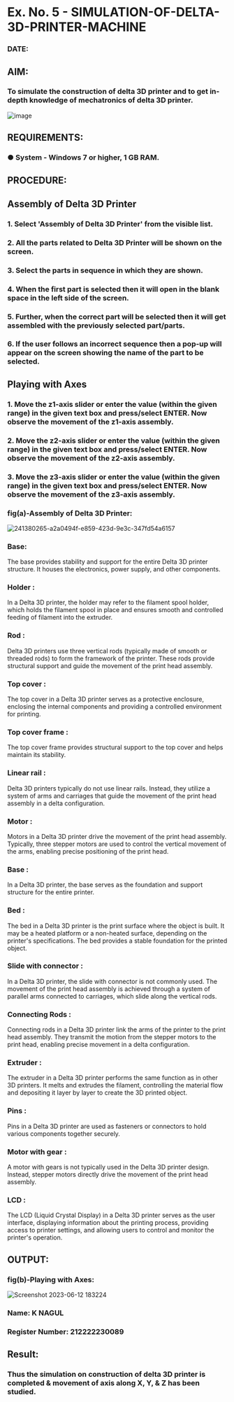 # Ex. No. 5 - SIMULATION-OF-DELTA-3D-PRINTER-MACHINE

### DATE: 
## AIM:
### To simulate the construction of delta 3D printer and to get in-depth knowledge of mechatronics of delta 3D printer.

![image](https://github.com/Sellakumar1987/Ex.-No.-5---SIMULATION-OF-DELTA-3D-PRINTER-MACHINE/assets/113594316/c784471e-098f-456d-9c1b-e9f0ce56cc9b)

## REQUIREMENTS:
### ●	System - Windows 7 or higher, 1 GB RAM.

## PROCEDURE:

## Assembly of Delta 3D Printer
### 1.	Select 'Assembly of Delta 3D Printer' from the visible list.
### 2.	All the parts related to Delta 3D Printer will be shown on the screen.
### 3.	Select the parts in sequence in which they are shown.
### 4.	When the first part is selected then it will open in the blank space in the left side of the screen.
### 5.	Further, when the correct part will be selected then it will get assembled with the previously selected part/parts.
### 6.	If the user follows an incorrect sequence then a pop-up will appear on the screen showing the name of the part to be selected.

## Playing with Axes
### 1.	Move the z1-axis slider or enter the value (within the given range) in the given text box and press/select ENTER. Now observe the movement of the z1-axis assembly.
### 2.	Move the z2-axis slider or enter the value (within the given range) in the given text box and press/select ENTER. Now observe the movement of the z2-axis assembly.
### 3.	Move the z3-axis slider or enter the value (within the given range) in the given text box and press/select ENTER. Now observe the movement of the z3-axis assembly.


### fig(a)-Assembly of Delta 3D Printer:

![241380265-a2a0494f-e859-423d-9e3c-347fd54a6157](https://github.com/S-ARVIND01/Ex.-No.-5---SIMULATION-OF-DELTA-3D-PRINTER-MACHINE/assets/118707337/d4b3b1bf-c156-4708-bb5a-b77166a936c3)

### Base:
The base provides stability and support for the entire Delta 3D printer structure. It houses the electronics, power supply, and other components.

### Holder :
In a Delta 3D printer, the holder may refer to the filament spool holder, which holds the filament spool in place and ensures smooth and controlled feeding of filament into the extruder.
### Rod :
Delta 3D printers use three vertical rods (typically made of smooth or threaded rods) to form the framework of the printer. These rods provide structural support and guide the movement of the print head assembly.

### Top cover :
The top cover in a Delta 3D printer serves as a protective enclosure, enclosing the internal components and providing a controlled environment for printing.

### Top cover frame :
The top cover frame provides structural support to the top cover and helps maintain its stability.

### Linear rail :
Delta 3D printers typically do not use linear rails. Instead, they utilize a system of arms and carriages that guide the movement of the print head assembly in a delta configuration.

### Motor :
Motors in a Delta 3D printer drive the movement of the print head assembly. Typically, three stepper motors are used to control the vertical movement of the arms, enabling precise positioning of the print head.

### Base :
In a Delta 3D printer, the base serves as the foundation and support structure for the entire printer.

### Bed :
The bed in a Delta 3D printer is the print surface where the object is built. It may be a heated platform or a non-heated surface, depending on the printer's specifications. The bed provides a stable foundation for the printed object.

### Slide with connector :
In a Delta 3D printer, the slide with connector is not commonly used. The movement of the print head assembly is achieved through a system of parallel arms connected to carriages, which slide along the vertical rods.

### Connecting Rods :
Connecting rods in a Delta 3D printer link the arms of the printer to the print head assembly. They transmit the motion from the stepper motors to the print head, enabling precise movement in a delta configuration.

### Extruder :
The extruder in a Delta 3D printer performs the same function as in other 3D printers. It melts and extrudes the filament, controlling the material flow and depositing it layer by layer to create the 3D printed object.

### Pins :
Pins in a Delta 3D printer are used as fasteners or connectors to hold various components together securely.

### Motor with gear :
A motor with gears is not typically used in the Delta 3D printer design. Instead, stepper motors directly drive the movement of the print head assembly.

### LCD :
The LCD (Liquid Crystal Display) in a Delta 3D printer serves as the user interface, displaying information about the printing process, providing access to printer settings, and allowing users to control and monitor the printer's operation.
## OUTPUT:
### fig(b)-Playing with Axes:

![Screenshot 2023-06-12 183224](https://github.com/Nagul71/Ex.-No.-5---SIMULATION-OF-DELTA-3D-PRINTER-MACHINE/assets/118661118/be075d7a-baa9-490d-ad6f-c4ac4745d7c5)


### Name: K NAGUL
### Register Number: 212222230089

## Result: 
### Thus the simulation on construction of delta 3D printer is completed & movement of axis along X, Y, & Z has been studied.

